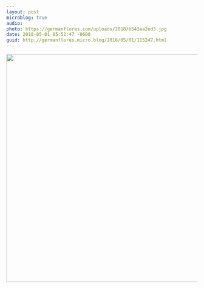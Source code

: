 ```yaml
---
layout: post
microblog: true
audio: 
photo: https://germanflores.com/uploads/2018/b543aa2ed3.jpg
date: 2018-05-01 05:52:47 -0600
guid: http://germanflores.micro.blog/2018/05/01/115247.html
---
```


<img src="https://germanflores.com/uploads/2018/b543aa2ed3.jpg" width="600" height="600" />
